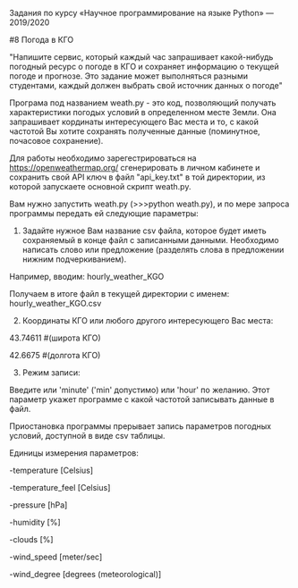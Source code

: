 Задания по курсу «Научное программирование на языке Python» — 2019/2020


#8 Погода в КГО


"Напишите сервис, который каждый час запрашивает какой-нибудь погодный ресурс о погоде в КГО и сохраняет информацию о текущей погоде и прогнозе.
Это задание может выполняться разными студентами, каждый должен выбрать свой источник данных о погоде"


Програма под названием weath.py - это код, позволяющий получать характеристики погодых условий в определенном месте Земли. Она запрашивает кординаты интересующего Вас места и то, с какой частотой Вы хотите сохранять полученные данные (поминутное, почасовое сохранение). 


Для работы необходимо зарегестрироваться на https://openweathermap.org/ сгенерировать в личном кабинете и сохранить свой API ключ в файл "api_key.txt" в той директории, из которой запускаете основной скрипт weath.py.


Вам нужно запустить weath.py (>>>python weath.py), и по мере запроса программы передать ей следующие параметры:

1) Задайте нужное Вам название csv файла, которое будет иметь сохраняемый в конце файл с записанными данными. Необходимо написать слово или предложение (разделять слова в предложении нижним подчеркиванием).

Например, вводим: hourly_weather_KGO

Получаем в итоге файл в текущей директории с именем: hourly_weather_KGO.csv


2) Координаты КГО или любого другого интересующего Вас места:

43.74611 #(широта КГО) 

42.6675 #(долгота КГО)


3) Режим записи:


Введите или 'minute' ('min' допустимо) или 'hour' по желанию. Этот параметр укажет программе с какой частотой записывать данные в файл.


Приостановка программы прерывает запись параметров погодных условий, доступной в виде csv таблицы. 


Единицы измерения параметров: 


-temperature [Celsius]

-temperature_feel [Celsius]

-pressure [hPa]

-humidity [%]

-clouds [%]

-wind_speed [meter/sec]

-wind_degree [degrees (meteorological)]
